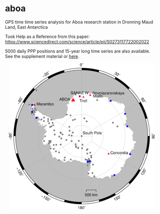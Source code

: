 # aboa
GPS time time series analysis for Aboa research station in Dronning Maud Land, East Antarctica

Took Help as a Reference from this paper: https://www.sciencedirect.com/science/article/pii/S0273117722002022

5000 daily PPP positions and 15-year long time series are also available. See the supplement material or [here](rs10121937/supplement).

<p align="center">
  <img src="rs10121937/figures/aboa.png" width="480" title="Aboa research station in Antarctica">
</p>
